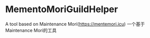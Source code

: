 # MementoMoriGuildHelper
 A tool based on Maintenance Mori(https://mentemori.icu)
 一个基于Maintenance Mori的工具

